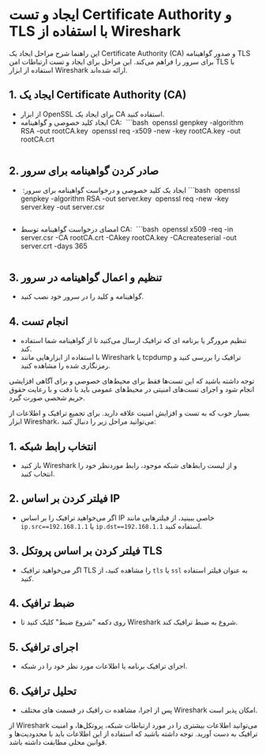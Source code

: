 
# ایجاد و تست Certificate Authority و TLS با استفاده از Wireshark

این راهنما شرح مراحل ایجاد یک Certificate Authority (CA) و صدور گواهینامه TLS برای سرور را فراهم می‌کند. این مراحل برای ایجاد و تست ارتباطات امن TLS با استفاده از ابزار Wireshark ارائه شده‌اند.

## 1. ایجاد یک Certificate Authority (CA)

- از ابزار OpenSSL برای ایجاد یک CA استفاده کنید.
- ایجاد کلید خصوصی و گواهینامه CA:
‏  ```bash
‏  openssl genpkey -algorithm RSA -out rootCA.key
‏  openssl req -x509 -new -key rootCA.key -out rootCA.crt
  ```

## 2. صادر کردن گواهینامه برای سرور

- ایجاد یک کلید خصوصی و درخواست گواهینامه برای سرور:
‏  ```bash
‏  openssl genpkey -algorithm RSA -out server.key
‏  openssl req -new -key server.key -out server.csr
  ```
- امضای درخواست گواهینامه توسط CA:
‏  ```bash
‏  openssl x509 -req -in server.csr -CA rootCA.crt -CAkey rootCA.key -CAcreateserial -out server.crt -days 365
  ```

## 3. تنظیم و اعمال گواهینامه در سرور

- گواهینامه و کلید را در سرور خود نصب کنید.

## 4. انجام تست

- تنظیم مرورگر یا برنامه ای که ترافیک ارسال می‌کنید تا از گواهینامه شما استفاده کند.
- با استفاده از ابزارهایی مانند Wireshark یا tcpdump ترافیک را بررسی کنید و رمزنگاری شده را مشاهده کنید.

توجه داشته باشید که این تست‌ها فقط برای محیط‌های خصوصی و برای آگاهی افزایشی انجام شود و اجرای تست‌های امنیتی در محیط‌های عمومی باید با دقت و با رعایت حقوق حریم شخصی صورت گیرد.

بسیار خوب که به تست و افزایش امنیت علاقه دارید. برای تجمیع ترافیک و اطلاعات از ابزار Wireshark، می‌توانید مراحل زیر را دنبال کنید:

## 1. انتخاب رابط شبکه

- باز کنید Wireshark و از لیست رابط‌های شبکه موجود، رابط موردنظر خود را انتخاب کنید.

## 2. فیلتر کردن بر اساس IP

- اگر می‌خواهید ترافیک را بر اساس IP خاصی ببینید، از فیلترهایی مانند `ip.src==192.168.1.1` یا `ip.dst==192.168.1.1` استفاده کنید.

## 3. فیلتر کردن بر اساس پروتکل TLS

- اگر می‌خواهید ترافیک TLS را مشاهده کنید، از `tls` یا `ssl` به عنوان فیلتر استفاده کنید.

## 4. ضبط ترافیک

- روی دکمه "شروع ضبط" کلیک کنید تا Wireshark شروع به ضبط ترافیک کند.

## 5. اجرای ترافیک

- اجرای ترافیک برنامه یا اطلاعات مورد نظر خود را در شبکه.

## 6. تحلیل ترافیک

- پس از اجرا، مشاهده ت رافیک در قسمت های مختلف Wireshark امکان پذیر است.

از Wireshark می‌توانید اطلاعات بیشتری را در مورد ارتباطات شبکه، پروتکل‌ها، و امنیت ترافیک به دست آورید. توجه داشته باشید که استفاده از این اطلاعات باید با محدودیت‌ها و قوانین محلی مطابقت داشته باشد.
